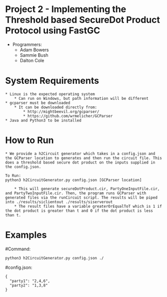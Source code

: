 # Project 2 - Implementing the Threshold based SecureDot Product Protocol using FastGC
* Programmers:
	* Adam Bowers
	* Sammie Bush
	* Dalton Cole

# System Requirements
	* Linux is the expected operating system
		* Can run on Windows, but path information will be different
	* gcparser must be downloaded
		* It can be downloaded directly from:
			* http://mightbeevil.org/gcparser/ 
			* https://github.com/wrmelicher/GCParser
	* Java and Python3 to be installed

# How to Run
	* We provide a h2Circuit generator which takes in a config.json and the GCParser location to generates and then run the circuit file. This does a threshold based secure dot product on the inputs supplied in the config.json.
	
```
To Run:
python3 h2CircuitGenerator.py config.json [GCParser location]
```
		* This will generate secureDotProduct.cir, PartyOneInputFile.cir, and PartyTwoInputFile.cir. Then, the program runs GCParser with generated files via the runCircuit script. The results will be piped into ./results/siclientout ./results/siserverout
		* The result files have a variable greaterOrEqualToT which is 1 if the dot product is greater than t and 0 if the dot product is less than t.

# Examples
#Command:
```
python3 h2CircuitGenerator.py config.json ./
```

#config.json:
```
{
  "party1": "2,4,6",
  "party2": "1,3,8"
}
```
